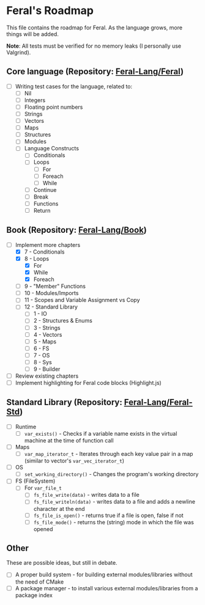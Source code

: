 # Feral's Roadmap

This file contains the roadmap for Feral. As the language grows, more things will be added.

**Note**: All tests must be verified for no memory leaks (I personally use Valgrind).

## Core language (Repository: [Feral-Lang/Feral](https://github.com/Feral-Lang/Feral))

- [ ] Writing test cases for the language, related to:
  - [ ] Nil
  - [ ] Integers
  - [ ] Floating point numbers
  - [ ] Strings
  - [ ] Vectors
  - [ ] Maps
  - [ ] Structures
  - [ ] Modules
  - [ ] Language Constructs
    - [ ] Conditionals
    - [ ] Loops
      - [ ] For
      - [ ] Foreach
      - [ ] While
    - [ ] Continue
    - [ ] Break
    - [ ] Functions
    - [ ] Return

## Book (Repository: [Feral-Lang/Book](https://github.com/Feral-Lang/Book))

- [ ] Implement more chapters
  - [x] 7 - Conditionals
  - [x] 8 - Loops
    - [x] For
    - [x] While
    - [x] Foreach
  - [ ] 9 - "Member" Functions
  - [ ] 10 - Modules/Imports
  - [ ] 11 - Scopes and Variable Assignment vs Copy
  - [ ] 12 - Standard Library
    - [ ] 1 - IO
    - [ ] 2 - Structures & Enums
    - [ ] 3 - Strings
    - [ ] 4 - Vectors
    - [ ] 5 - Maps
    - [ ] 6 - FS
    - [ ] 7 - OS
    - [ ] 8 - Sys
    - [ ] 9 - Builder
- [ ] Review existing chapters
- [ ] Implement highlighting for Feral code blocks (Highlight.js)

## Standard Library (Repository: [Feral-Lang/Feral-Std](https://github.com/Feral-Lang/Feral-Std))

- [ ] Runtime
  - [ ] `var_exists()` - Checks if a variable name exists in the virtual machine at the time of function call
- [ ] Maps
  - [ ] `var_map_iterator_t` - Iterates through each key value pair in a map (similar to vector's `var_vec_iterator_t`)
- [ ] OS
  - [ ] `set_working_directory()` - Changes the program's working directory
- [ ] FS (FileSystem)
  - [ ] For `var_file_t`
    - [ ] `fs_file_write(data)` - writes data to a file
    - [ ] `fs_file_writeln(data)` - writes data to a file and adds a newline character at the end
    - [ ] `fs_file_is_open()` - returns true if a file is open, false if not
    - [ ] `fs_file_mode()` - returns the (string) mode in which the file was opened

## Other

These are possible ideas, but still in debate.

- [ ] A proper build system - for building external modules/libraries without the need of CMake
- [ ] A package manager - to install various external modules/libraries from a package index